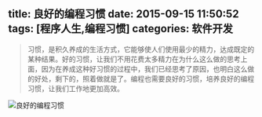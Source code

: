 title: 良好的编程习惯
date: 2015-09-15 11:50:52
tags: [程序人生,编程习惯]
categories: 软件开发
---

> 习惯，是积久养成的生活方式，它能够使人们使用最少的精力，达成既定的某种结果。好的习惯，让我们不用花费太多精力在为什么这么做的思考上面，因为在养成这种好习惯的过程中，我们已经思考了原因，也明白这么做的好处，剩下的，照着做就是了。编程也需要良好的习惯，培养良好的编程习惯，让我们工作地更加高效。
<!-- more -->

![良好的编程习惯](http://7xlt6k.com1.z0.glb.clouddn.com/%E8%89%AF%E5%A5%BD%E7%9A%84%E7%BC%96%E7%A8%8B%E4%B9%A0%E6%83%AF.png)
